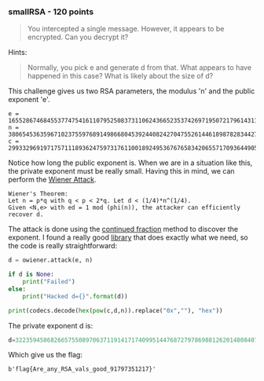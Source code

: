 ### smallRSA - 120 points
> You intercepted a single message. However, it appears to be encrypted. Can you decrypt it?

Hints:
> 	Normally, you pick e and generate d from that. What appears to have happened in this case? What is likely about the size of d?

This challenge gives us two RSA parameters, the modulus 'n' and the public exponent 'e'.
```
e = 165528674684553774754161107952508373110624366523537426971950721796143115780129435315899759675151336726943047090419484833345443949104434072639959175019000332954933802344468968633829926100061874628202284567388558408274913523076548466524630414081156553457145524778651651092522168245814433643807177041677885126141
n = 380654536359671023755976891498668045392440824270475526144618987828344270045182740160077144588766610702530210398859909208327353118643014342338185873507801667054475298636689473117890228196755174002229463306397132008619636921625801645435089242900101841738546712222819150058222758938346094596787521134065656721069
c = 299332969197175711189362475973176110018924953676765834206557170936449056044940463424192591024333960287834765144663838107275612534099922176841029550103731130301225827761650271435325506311287472459681420052612378517579125881519989567977576917642556419749968152894536307775054555830688673518208539947146038594927
```

Notice how long the public exponent is. When we are in a situation like this, the private exponent must be really small. Having this in mind, we can perform the [Wiener Attack](https://en.wikipedia.org/wiki/Wiener%27s_attack).
```
Wiener's Theorem:
Let n = p*q with q < p < 2*q. Let d < (1/4)*n^(1/4).
Given <N,e> with ed = 1 mod (phi(n)), the attacker can efficiently recover d.
```
The attack is done using the [continued fraction](https://en.wikipedia.org/wiki/Continued_fraction) method to discover the exponent. I found a really good [library](https://github.com/orisano/owiener) that does exactly what we need, so the code is really straightforward:
```python
d = owiener.attack(e, n)

if d is None:
    print("Failed")
else:
    print("Hacked d={}".format(d))

print(codecs.decode(hex(pow(c,d,n)).replace("0x",""), "hex"))
```
The private exponent d is:
```python
d=3223594586826657550897063711914171740995144768727978698812620148084071525621
```
Which give us the flag:
```
b'flag{Are_any_RSA_vals_good_91797351217}'
```
